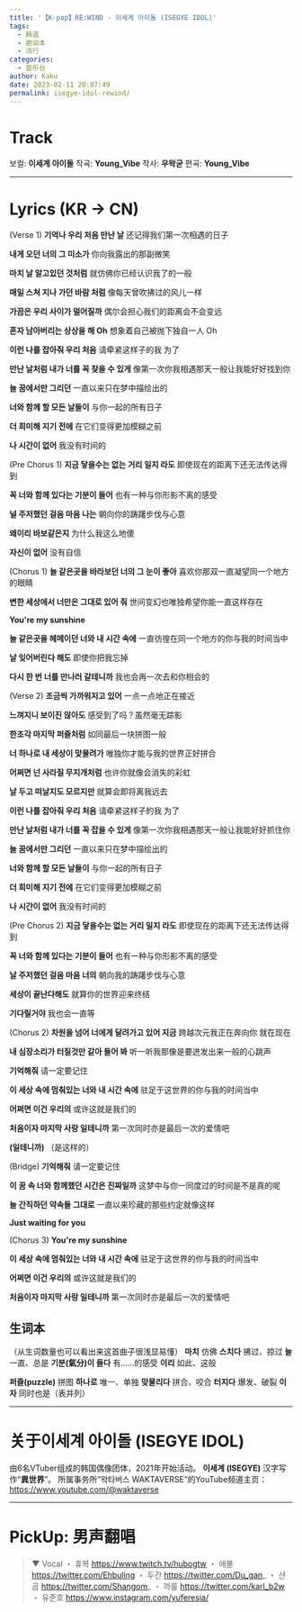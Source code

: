 ```yaml
---
title: '【K-pop】RE:WIND - 이세계 아이돌 (ISEGYE IDOL)'
tags:
  - 韩语
  - 歌词本
  - 流行
categories:
  - 音乐台
author: Kaku
date: 2023-02-11 20:07:49
permalink: isegye-idol-rewind/
---
```


# Track

<lite-youtube videoid="ZuttYdmPfzU"></lite-youtube>

보컬: **이세계 아이돌**
작곡: **Young_Vibe**
작사: **우왁굳**
편곡: **Young_Vibe**

<!--more-->

---

# Lyrics (KR → CN)

(Verse 1)
**기억나 우리 처음 만난 날**
还记得我们第一次相遇的日子

**내게 오던 너의 그 미소가**
你向我露出的那副微笑

**마치 날 알고있던 것처럼**
就仿佛你已经认识我了的一般

**매일 스쳐 지나 가던 바람 처럼**
像每天曾吹拂过的风儿一样

**가끔은 우리 사이가 멀어질까**
偶尔会担心我们的距离会不会变远

**혼자 남아버리는 상상을 해 Oh**
想象着自己被抛下独自一人 Oh

**이런 나를 잡아줘 우리 처음**
请牵紧这样子的我 为了

**만난 날처럼 내가 너를 꼭 찾을 수 있게**
像第一次你我相遇那天一般让我能好好找到你

**늘 꿈에서만 그리던**
一直以来只在梦中描绘出的

**너와 함께 할 모든 날들이**
与你一起的所有日子

​**더 희미해 지기 전에**
在它们变得更加模糊之前

**나 시간이 없어**
我没有时间的

(Pre Chorus 1)
**지금 닿을수는 없는 거리 일지 라도**
即使现在的距离下还无法传达得到

**꼭 너와 함께 있다는 기분이 들어**
也有一种与你形影不离的感受

**널 주저했던 걸음 마음 나는**
朝向你的踌躇步伐与心意

**왜이리 바보같은지**
为什么我这么地傻

**자신이 없어**
没有自信

(Chorus 1)
**늘 같은곳을 바라보던 너의 그 눈이 좋아**
喜欢你那双一直凝望同一个地方的眼睛

**변한 세상에서 너만은 그대로 있어 줘**
世间变幻也唯独希望你能一直这样存在

**You're my sunshine**

**늘 같은곳을 헤메이던 너와 내 시간 속에**
一直彷徨在同一个地方的你与我的时间当中

**날 잊어버린다 해도**
即使你把我忘掉

**다시 한 번 너를 만나러 갈테니까**
我也会再一次去和你相会的

(Verse 2)
**조금씩 가까워지고 있어**
一点一点地正在接近

**느껴지니 보이진 않아도**
感受到了吗？虽然毫无踪影

**한조각 마지막 퍼즐처럼**
如同最后一块拼图一般

**너 하나로 내 세상이 맞물려가**
唯独你才能与我的世界正好拼合

**어쩌면 넌 사라질 무지개처럼**
也许你就像会消失的彩虹

**날 두고 떠날지도 모르지만**
就算会即将离我远去

**이런 나를 잡아줘 우리 처음**
请牵紧这样子的我 为了

**만난 날처럼 내가 너를 꼭 잡을 수 있게**
像第一次你我相遇那天一般让我能好好抓住你

**​늘 꿈에서만 그리던**
一直以来只在梦中描绘出的

**너와 함께 할 모든 날들이**
与你一起的所有日子

​**더 희미해 지기 전에**
在它们变得更加模糊之前

**나 시간이 없어**
我没有时间的

(Pre Chorus 2)
**지금 닿을수는 없는 거리 일지 라도**
即使现在的距离下还无法传达得到

**꼭 너와 함께 있다는 기분이 들어**
也有一种与你形影不离的感受

**날 주저했던 걸음 마음 너의**
朝向我的踌躇步伐与心意

**세상이 끝난다해도**
就算你的世界迎来终结

**기다릴거야**
我也会一直等

(Chorus 2)
**차원을 넘어 너에게 달려가고 있어 지금**
跨越次元我正在奔向你 就在现在

**내 심장소리가 터질것만 같아 들어 봐**
听一听我那像是要迸发出来一般的心跳声

**기억해줘**
请一定要记住

**이 세상 속에 멈춰있는 너와 내 시간 속에**
驻足于这世界的你与我的时间当中

**어쩌면 이건 우리의**
或许这就是我们的

**처음이자 마지막 사랑 일테니까**
第一次同时亦是最后一次的爱情吧

**(일테니까)**
（是这样的）

(Bridge)
**기억해줘**
请一定要记住

**이 꿈 속 너와 함께했던 시간은 진짜일까**
这梦中与你一同度过的时间是不是真的呢

**늘 간직하던 약속들 그대로**
一直以来珍藏的那些约定就像这样

**Just waiting for you**

(Chorus 3)
**You're my sunshine**

**이 세상 속에 멈춰있는 너와 내 시간 속에**
驻足于这世界的你与我的时间当中

**어쩌면 이건 우리의**
或许这就是我们的

**처음이자 마지막 사랑 일테니까**
第一次同时亦是最后一次的爱情吧

## 生词本
（从生词数量也可以看出来这首曲子很浅显易懂）
**마치** 仿佛
**스치다** 拂过、掠过
**늘** 一直、总是
**기분(氣分)이 들다** 有……的感受
**이리** 如此、这般

**퍼즐(puzzle)** 拼图
**하나로** 唯一、单独
**맞물리다** 拼合、咬合
**터지다** 爆发、破裂
**이자** 同时也是（表并列）

---

# 关于이세계 아이돌 (ISEGYE IDOL)
由6名VTuber组成的韩国偶像团体，2021年开始活动。
**이세계 (ISEGYE)** 汉字写作“**異世界**”。
所属事务所“왁타버스 WAKTAVERSE”的YouTube频道主页：https://www.youtube.com/@waktaverse

---

# PickUp: 男声翻唱

<lite-youtube videoid="jgSIDI_h6bI"></lite-youtube>

> ▼ Vocal
・ 휴복  https://www.twitch.tv/hubogtw
・ 애불  https://twitter.com/Ehbuling
・ 두간  https://twitter.com/Du_gan_
・ 샨곰  https://twitter.com/Shangom_
・ 까를  https://twitter.com/karl_b2w
・ 유준호  https://www.instagram.com/yuferesia/